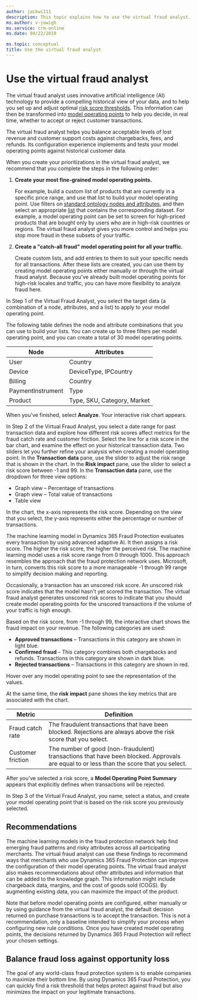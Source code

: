 ```yaml
---
author: jackwi111
description: This topic explains how to use the virtual fraud analyst.
ms.author: v-jowigh
ms.service: crm-online
ms.date: 04/22/2019

ms.topic: conceptual
title: Use the virtual fraud analyst
---
```


# Use the virtual fraud analyst

The virtual fraud analyst uses innovative artificial intelligence (AI) technology to provide a compelling historical view of your data, and to help you set up and adjust optimal [risk score thresholds](scorecard.md). This information can then be transformed into [model operating points](lists-model-operating-points.md) to help you decide, in real time, whether to accept or reject customer transactions.

The virtual fraud analyst helps you balance acceptable levels of lost revenue and customer support costs against chargebacks, fees, and refunds. Its configuration experience implements and tests your model operating points against historical customer data.

When you create your prioritizations in the virtual fraud analyst, we recommend that you complete the steps in the following order:

1. **Create your most fine-grained model operating points.**

    For example, build a custom list of products that are currently in a specific price range, and use that list to build your model operating point. Use filters on [standard ontology nodes and attributes](graph-explorer.md), and then select an appropriate [list](lists-model-operating-points.md) that contains the corresponding dataset. For example, a model operating point can be set to screen for high-priced products that are bought only by users who are in high-risk countries or regions. The virtual fraud analyst gives you more control and helps you stop more fraud in these subsets of your traffic.

2. **Create a "catch-all fraud" model operating point for all your traffic.**

    Create custom lists, and add entries to them to suit your specific needs for all transactions. After these lists are created, you can use them by creating model operating points either manually or through the virtual fraud analyst. Because you've already built model operating points for high-risk locales and traffic, you can have more flexibility to analyze fraud here.

In Step 1 of the Virtual Fraud Analyst, you select the target data (a combination of a node, attributes, and a list) to apply to your model operating point.

The following table defines the node and attribute combinations that you can use to build your lists. You can create up to three filters per model operating point, and you can create a total of 30 model operating points.

| Node | Attributes |
|---|---|
| User | Country |
| Device | DeviceType, IPCountry |
| Billing | Country |
| PaymentInstrument | Type |
| Product | Type, SKU, Category, Market |

When you've finished, select **Analyze**. Your interactive risk chart appears.

In Step 2 of the Virtual Fraud Analyst, you select a date range for past transaction data and explore how different risk scores affect metrics for the fraud catch rate and customer friction. Select the line for a risk score in the bar chart, and examine the effect on your historical transaction data. Two sliders let you further refine your analysis when creating a model operating point. In the **Transaction data** pane, use the slider to adjust the risk range that is shown in the chart. In the **Risk impact** pane, use the slider to select a risk score between -1 and 99. In the **Transaction data** pane, use the dropdown for three view options:

- Graph view – Percentage of transactions
- Graph view – Total value of transactions
- Table view

In the chart, the x-axis represents the risk score. Depending on the view that you select, the y-axis represents either the percentage or number of transactions.

The machine learning model in Dynamics 365 Fraud Protection evaluates every transaction by using advanced adaptive AI. It then assigns a risk score. The higher the risk score, the higher the perceived risk. The machine learning model uses a risk score range from 0 through 1000. This approach resembles the approach that the fraud protection network uses. Microsoft, in turn, converts this risk score to a more manageable -1 through 99 range to simplify decision making and reporting.

Occasionally, a transaction has an unscored risk score. An unscored risk score indicates that the model hasn't yet scored the transaction. The virtual fraud analyst generates unscored risk scores to indicate that you should create model operating points for the unscored transactions if the volume of your traffic is high enough.

Based on the risk score, from -1 through 99, the interactive chart shows the fraud impact on your revenue. The following categories are used:

- **Approved transactions** – Transactions in this category are shown in light blue.
- **Confirmed fraud** – This category combines both chargebacks and refunds. Transactions in this category are shown in dark blue.
- **Rejected transactions** – Transactions in this category are shown in red.

Hover over any model operating point to see the representation of the values.

At the same time, the **risk impact** pane shows the key metrics that are associated with the chart.

| Metric | Definition |
|---|---|
| Fraud catch rate | The fraudulent transactions that have been blocked. Rejections are always above the risk score that you select. |
| Customer friction | The number of good (non-fraudulent) transactions that have been blocked. Approvals are equal to or less than the score that you select. |

After you've selected a risk score, a **Model Operating Point Summary** appears that explicitly defines when transactions will be rejected.

In Step 3 of the Virtual Fraud Analyst, you name, select a status, and create your model operating point that is based on the risk score you previously selected.

## Recommendations

The machine learning models in the fraud protection network help find emerging fraud patterns and risky attributes across all participating merchants. The virtual fraud analyst can use these findings to recommend ways that merchants who use Dynamics 365 Fraud Protection can improve the configuration of their model operating points. The virtual fraud analyst also makes recommendations about other attributes and information that can be added to the knowledge graph. This information might include chargeback data, margins, and the cost of goods sold (COGS). By augmenting existing data, you can maximize the impact of the product.

Note that before model operating points are configured, either manually or by using guidance from the virtual fraud analyst, the default decision returned on purchase transactions is to accept the transaction. This is not a recommendation, only a baseline intended to simplify your process when configuring new rule conditions. Once you have created model operating points, the decisions returned by Dynamics 365 Fraud Protection will reflect your chosen settings.

## Balance fraud loss against opportunity loss

The goal of any world-class fraud protection system is to enable companies to maximize their bottom line. By using Dynamics 365 Fraud Protection, you can quickly find a risk threshold that helps protect against fraud but also minimizes the impact on your legitimate transactions.
